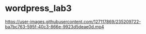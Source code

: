 # wordpress_lab3
https://user-images.githubusercontent.com/127117869/235209722-ba7bc763-595f-40c3-866e-9923d5deae0d.mp4

